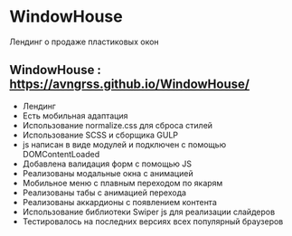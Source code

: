 # WindowHouse
Лендинг о продаже пластиковых окон
## WindowHouse : https://avngrss.github.io/WindowHouse/

- Лендинг
- Есть мобильная адаптация
- Использование normalize.css для сброса стилей
- Использование SCSS и сборщика GULP
- js написан в виде модулей и подключен с помощью DOMContentLoaded
- Добавлена валидация форм с помощью JS
- Реализованы модальные окна с анимацией
- Мобильное меню с плавным переходом по якарям
- Реализованы табы с анимацией перехода
- Реализованы аккардионы с появлением контента
- Использование библиотеки Swiper js для реализации слайдеров
- Тестировалось на последних версиях всех популярный браузеров

